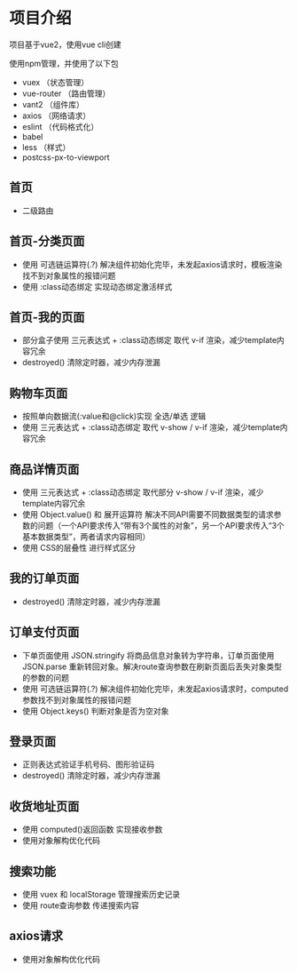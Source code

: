 # 项目介绍
项目基于vue2，使用vue cli创建

使用npm管理，并使用了以下包

* vuex （状态管理）
* vue-router （路由管理）
* vant2 （组件库）
* axios （网络请求）
* eslint （代码格式化）
* babel
* less （样式）
* postcss-px-to-viewport

## 首页
* 二级路由

## 首页-分类页面
* 使用 可选链运算符(.?) 解决组件初始化完毕，未发起axios请求时，模板渲染找不到对象属性的报错问题
* 使用 :class动态绑定 实现动态绑定激活样式

## 首页-我的页面
* 部分盒子使用 三元表达式 + :class动态绑定 取代 v-if 渲染，减少template内容冗余
* destroyed() 清除定时器，减少内存泄漏

## 购物车页面
* 按照单向数据流(:value和@click)实现 全选/单选 逻辑
* 使用 三元表达式 + :class动态绑定 取代 v-show / v-if 渲染，减少template内容冗余

## 商品详情页面
* 使用 三元表达式 + :class动态绑定 取代部分 v-show / v-if 渲染，减少template内容冗余
* 使用 Object.value() 和 展开运算符 解决不同API需要不同数据类型的请求参数的问题（一个API要求传入“带有3个属性的对象”，另一个API要求传入“3个基本数据类型”，两者请求内容相同）
* 使用 CSS的层叠性 进行样式区分

## 我的订单页面
* destroyed() 清除定时器，减少内存泄漏
  
## 订单支付页面
* 下单页面使用 JSON.stringify 将商品信息对象转为字符串，订单页面使用 JSON.parse 重新转回对象。解决route查询参数在刷新页面后丢失对象类型的参数的问题
* 使用 可选链运算符(.?) 解决组件初始化完毕，未发起axios请求时，computed参数找不到对象属性的报错问题
* 使用 Object.keys() 判断对象是否为空对象

## 登录页面
* 正则表达式验证手机号码、图形验证码
* destroyed() 清除定时器，减少内存泄漏

## 收货地址页面
* 使用 computed()返回函数 实现接收参数
* 使用对象解构优化代码

## 搜索功能
* 使用 vuex 和 localStorage 管理搜索历史记录
* 使用 route查询参数 传递搜索内容

## axios请求
* 使用对象解构优化代码